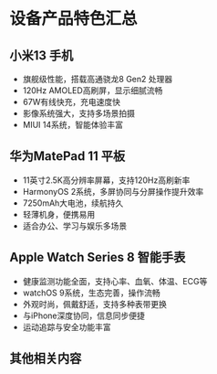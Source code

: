 # 设备产品特色汇总

## 小米13 手机
- 旗舰级性能，搭载高通骁龙8 Gen2 处理器
- 120Hz AMOLED高刷屏，显示细腻流畅
- 67W有线快充，充电速度快
- 影像系统强大，支持多场景拍摄
- MIUI 14系统，智能体验丰富

## 华为MatePad 11 平板
- 11英寸2.5K高分辨率屏幕，支持120Hz高刷新率
- HarmonyOS 2系统，多屏协同与分屏操作提升效率
- 7250mAh大电池，续航持久
- 轻薄机身，便携易用
- 适合办公、学习与娱乐多场景

## Apple Watch Series 8 智能手表
- 健康监测功能全面，支持心率、血氧、体温、ECG等
- watchOS 9系统，生态完善，操作流畅
- 外观时尚，佩戴舒适，支持多种表带更换
- 与iPhone深度协同，信息同步便捷
- 运动追踪与安全功能丰富

## 其他相关内容
